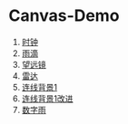 # Canvas-Demo

1. <a href="https://neilyq.github.io/Canvas-Demo/clock">时钟</a>
2. <a href="https://neilyq.github.io/Canvas-Demo/rain">雨滴</a>
3. <a href="https://neilyq.github.io/Canvas-Demo/telescope">望远镜</a>
4. <a href="https://neilyq.github.io/Canvas-Demo/radar">雷达</a>
5. <a href="https://neilyq.github.io/Canvas-Demo/bg">连线背景1</a>
6. <a href="https://neilyq.github.io/Canvas-Demo/bg1">连线背景1改进</a>
7. <a href="https://neilyq.github.io/Canvas-Demo/numberRain">数字雨</a>

